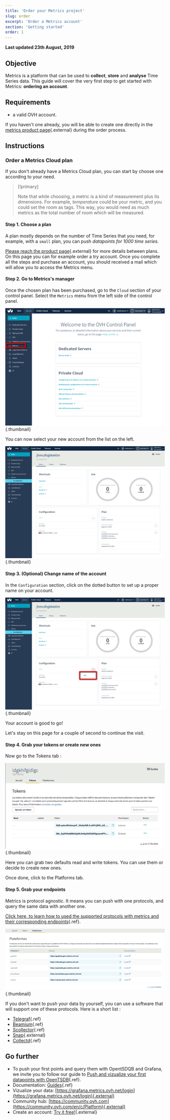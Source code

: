 ```yaml
---
title: 'Order your Metrics project'
slug: order
excerpt: 'Order a Metrics account'
section: 'Getting started'
order: 1
---
```


**Last updated 23th August, 2019**

## Objective

Metrics is a platform that can be used to **collect**, **store** and **analyse** Time Series data. This guide will cover the very first step to get started with Metrics: **ordering an account**.

## Requirements

- a valid OVH account.

If you haven't one already, you will be able to create one directly in the [metrics product page](https://www.ovh.com/fr/data-platforms/metrics/){.external} during the order process.

## Instructions

### Order a Metrics Cloud plan

If you don't already have a Metrics Cloud plan, you can start by choose one according to your need.

> [!primary]
>
> Note that while choosing, a metric is a kind of measurement plus its dimensions. For example, *temperature* could be your metric, and you could set the room as tags. This way, you would need as much metrics as the total number of room which will be measured.
>

#### Step 1. Choose a plan

A plan mostly depends on the number of Time Series that you need, for example, with a `small` plan, you can push *datapoints for 1000 time series.*

[Please reach the product page](https://www.ovh.com/fr/data-platforms/metrics/){.external} for more details between plans. On this page you can for example order a try account. Once you complete all the steps and purchase an account, you should received a mail which will allow you to access the Metrics menu.

#### Step 2. Go to Metrics's manager

Once the chosen plan has been purchased, go to the `Cloud` section of your control panel. Select the `Metrics` menu from the left side of the control panel.

![menu](images/metrics_manager.png){.thumbnail}

You can now select your new account from the list on the left.

![menu](images/metrics_manager_welcome.png){.thumbnail}

#### Step 3. (Optional) Change name of the account

In the `Configuration` section, click on the dotted button to set up a proper name on your account.

![menu](images/metrics_manager_setup.png){.thumbnail}

Your account is good to go!

Let's stay on this page for a couple of second to continue the visit.


#### Step 4. Grab your tokens or create new ones

Now go to the Tokens tab :

![tokens](images/metrics_manager_tokens.png){.thumbnail}

Here you can grab two defaults read and write tokens. You can use them or decide to create new ones.

Once done, click to the Platforms tab.

#### Step 5. Grab your endpoints

Metrics is protocol agnostic. It means you can push with one protocols, and query the same data with another one. 

[Click here, to learn how to used the supported protocols with metrics and their corresponding endpoints](../protocol_overview/guide.en-gb.md){.ref}. 

![tokens](images/platforms.png){.thumbnail}

If you don't want to push your data by yourself, you can use a software that will support one of these protocols. Here is a short list : 

- [Telegraf](../source_telegraf/guide.en-gb.md){.ref}
- [Beamium](../source_beamium/guide.en-gb.md){.ref}
- [Scollector](../source_scollector/guide.en-gb.md){.ref}
- [Snap](http://snap-telemetry.io/){.external}
- [Collectd](../source_collectd/guide.en-gb.md){.ref}

## Go further

- To push your first points and query them with OpentSDQB and Grafana, we invite you to follow our guide to [Push and vizualize your first datapoints with OpenTSDB](../metrics_opentsdb/guide.en-gb.md){.ref}.
- Documentation: [Guides](../product.en-gb.md){.ref}
- Vizualize your data: [https://grafana.metrics.ovh.net/login](https://grafana.metrics.ovh.net/login){.external}
- Community hub: [https://community.ovh.com](https://community.ovh.com/en/c/Platform){.external}
- Create an account: [Try it free!](https://www.ovh.com/fr/order/express/#/new/express/resume?products=~(~(planCode~'metrics-free-trial~configuration~(~(label~'region~values~(~'gra1)))~option~(~)~quantity~1~productId~'metrics))&paymentMeanRequired=0){.external}
